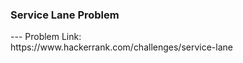 <h3>Service Lane Problem</h3>
---
Problem Link:<br/>
https://www.hackerrank.com/challenges/service-lane
